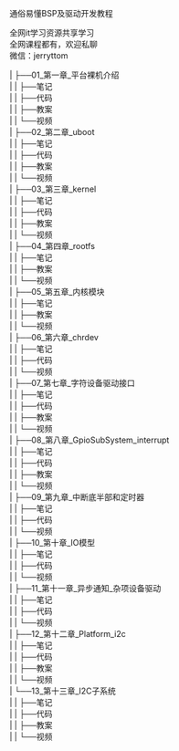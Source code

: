 通俗易懂BSP及驱动开发教程

全网it学习资源共享学习<br>全网课程都有，欢迎私聊<br>微信：jerryttom<br>

| ├──01_第一章_平台裸机介绍<br> | | ├──笔记<br> | | ├──代码<br> | | ├──教案<br> | | └──视频<br> | ├──02_第二章_uboot<br> | | ├──笔记<br> | | ├──代码<br> | | ├──教案<br> | | └──视频<br> | ├──03_第三章_kernel<br> | | ├──笔记<br> | | ├──代码<br> | | ├──教案<br> | | └──视频<br> | ├──04_第四章_rootfs<br> | | ├──笔记<br> | | ├──教案<br> | | └──视频<br> | ├──05_第五章_内核模块<br> | | ├──笔记<br> | | ├──教案<br> | | └──视频<br> | ├──06_第六章_chrdev<br> | | ├──笔记<br> | | ├──代码<br> | | └──视频<br> | ├──07_第七章_字符设备驱动接口<br> | | ├──笔记<br> | | ├──代码<br> | | ├──教案<br> | | └──视频<br> | ├──08_第八章_GpioSubSystem_interrupt<br> | | ├──笔记<br> | | ├──代码<br> | | ├──教案<br> | | └──视频<br> | ├──09_第九章_中断底半部和定时器<br> | | ├──笔记<br> | | ├──代码<br> | | └──视频<br> | ├──10_第十章_IO模型<br> | | ├──笔记<br> | | ├──代码<br> | | └──视频<br> | ├──11_第十一章_异步通知_杂项设备驱动<br> | | ├──笔记<br> | | ├──代码<br> | | └──视频<br> | ├──12_第十二章_Platform_i2c<br> | | ├──笔记<br> | | ├──代码<br> | | ├──教案<br> | | └──视频<br> | └──13_第十三章_I2C子系统<br> | | ├──笔记<br> | | ├──代码<br> | | ├──教案<br> | | └──视频